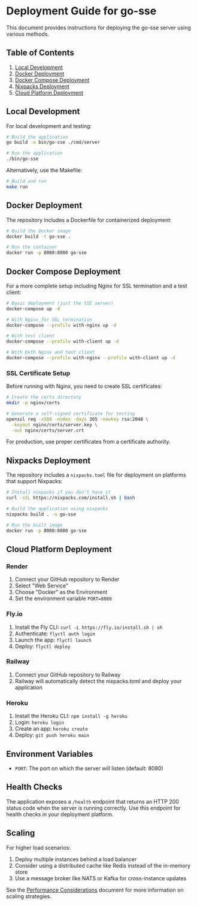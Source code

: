 # Deployment Guide for go-sse

This document provides instructions for deploying the go-sse server using various methods.

## Table of Contents

1. [Local Development](#local-development)
2. [Docker Deployment](#docker-deployment)
3. [Docker Compose Deployment](#docker-compose-deployment)
4. [Nixpacks Deployment](#nixpacks-deployment)
5. [Cloud Platform Deployment](#cloud-platform-deployment)

## Local Development

For local development and testing:

```bash
# Build the application
go build -o bin/go-sse ./cmd/server

# Run the application
./bin/go-sse
```

Alternatively, use the Makefile:

```bash
# Build and run
make run
```

## Docker Deployment

The repository includes a Dockerfile for containerized deployment:

```bash
# Build the Docker image
docker build -t go-sse .

# Run the container
docker run -p 8080:8080 go-sse
```

## Docker Compose Deployment

For a more complete setup including Nginx for SSL termination and a test client:

```bash
# Basic deployment (just the SSE server)
docker-compose up -d

# With Nginx for SSL termination
docker-compose --profile with-nginx up -d

# With test client
docker-compose --profile with-client up -d

# With both Nginx and test client
docker-compose --profile with-nginx --profile with-client up -d
```

### SSL Certificate Setup

Before running with Nginx, you need to create SSL certificates:

```bash
# Create the certs directory
mkdir -p nginx/certs

# Generate a self-signed certificate for testing
openssl req -x509 -nodes -days 365 -newkey rsa:2048 \
  -keyout nginx/certs/server.key \
  -out nginx/certs/server.crt
```

For production, use proper certificates from a certificate authority.

## Nixpacks Deployment

The repository includes a `nixpacks.toml` file for deployment on platforms that support Nixpacks:

```bash
# Install nixpacks if you don't have it
curl -sSL https://nixpacks.com/install.sh | bash

# Build the application using nixpacks
nixpacks build . -n go-sse

# Run the built image
docker run -p 8080:8080 go-sse
```

## Cloud Platform Deployment

### Render

1. Connect your GitHub repository to Render
2. Select "Web Service"
3. Choose "Docker" as the Environment
4. Set the environment variable `PORT=8080`

### Fly.io

1. Install the Fly CLI: `curl -L https://fly.io/install.sh | sh`
2. Authenticate: `flyctl auth login`
3. Launch the app: `flyctl launch`
4. Deploy: `flyctl deploy`

### Railway

1. Connect your GitHub repository to Railway
2. Railway will automatically detect the nixpacks.toml and deploy your application

### Heroku

1. Install the Heroku CLI: `npm install -g heroku`
2. Login: `heroku login`
3. Create an app: `heroku create`
4. Deploy: `git push heroku main`

## Environment Variables

- `PORT`: The port on which the server will listen (default: 8080)

## Health Checks

The application exposes a `/health` endpoint that returns an HTTP 200 status code when the server is running correctly. Use this endpoint for health checks in your deployment platform.

## Scaling

For higher load scenarios:

1. Deploy multiple instances behind a load balancer
2. Consider using a distributed cache like Redis instead of the in-memory store
3. Use a message broker like NATS or Kafka for cross-instance updates

See the [Performance Considerations](performance.md) document for more information on scaling strategies.
